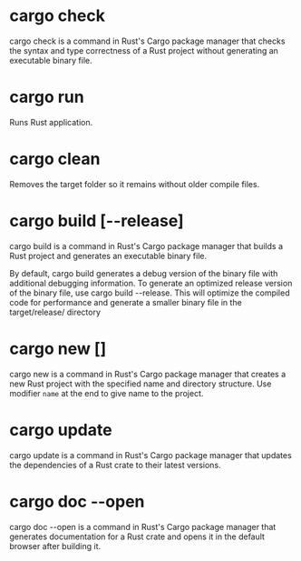 # cargo check

cargo check is a command in Rust's Cargo package manager that checks the syntax and type correctness of a Rust project without generating an executable binary file.

# cargo run

Runs Rust application.

# cargo clean

Removes the target folder so it remains without older compile files.

# cargo build [--release]

cargo build is a command in Rust's Cargo package manager that builds a Rust project and generates an executable binary file.

By default, cargo build generates a debug version of the binary file with additional debugging information. To generate an optimized release version of the binary file, use cargo build --release. This will optimize the compiled code for performance and generate a smaller binary file in the target/release/ directory

# cargo new [<name>]

cargo new is a command in Rust's Cargo package manager that creates a new Rust project with the specified name and directory structure. Use modifier `name` at the end to give name to the project.

# cargo update

cargo update is a command in Rust's Cargo package manager that updates the dependencies of a Rust crate to their latest versions.

# cargo doc --open

cargo doc --open is a command in Rust's Cargo package manager that generates documentation for a Rust crate and opens it in the default browser after building it.